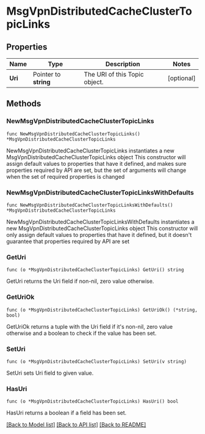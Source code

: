 # MsgVpnDistributedCacheClusterTopicLinks

## Properties

Name | Type | Description | Notes
------------ | ------------- | ------------- | -------------
**Uri** | Pointer to **string** | The URI of this Topic object. | [optional] 

## Methods

### NewMsgVpnDistributedCacheClusterTopicLinks

`func NewMsgVpnDistributedCacheClusterTopicLinks() *MsgVpnDistributedCacheClusterTopicLinks`

NewMsgVpnDistributedCacheClusterTopicLinks instantiates a new MsgVpnDistributedCacheClusterTopicLinks object
This constructor will assign default values to properties that have it defined,
and makes sure properties required by API are set, but the set of arguments
will change when the set of required properties is changed

### NewMsgVpnDistributedCacheClusterTopicLinksWithDefaults

`func NewMsgVpnDistributedCacheClusterTopicLinksWithDefaults() *MsgVpnDistributedCacheClusterTopicLinks`

NewMsgVpnDistributedCacheClusterTopicLinksWithDefaults instantiates a new MsgVpnDistributedCacheClusterTopicLinks object
This constructor will only assign default values to properties that have it defined,
but it doesn't guarantee that properties required by API are set

### GetUri

`func (o *MsgVpnDistributedCacheClusterTopicLinks) GetUri() string`

GetUri returns the Uri field if non-nil, zero value otherwise.

### GetUriOk

`func (o *MsgVpnDistributedCacheClusterTopicLinks) GetUriOk() (*string, bool)`

GetUriOk returns a tuple with the Uri field if it's non-nil, zero value otherwise
and a boolean to check if the value has been set.

### SetUri

`func (o *MsgVpnDistributedCacheClusterTopicLinks) SetUri(v string)`

SetUri sets Uri field to given value.

### HasUri

`func (o *MsgVpnDistributedCacheClusterTopicLinks) HasUri() bool`

HasUri returns a boolean if a field has been set.


[[Back to Model list]](../README.md#documentation-for-models) [[Back to API list]](../README.md#documentation-for-api-endpoints) [[Back to README]](../README.md)


